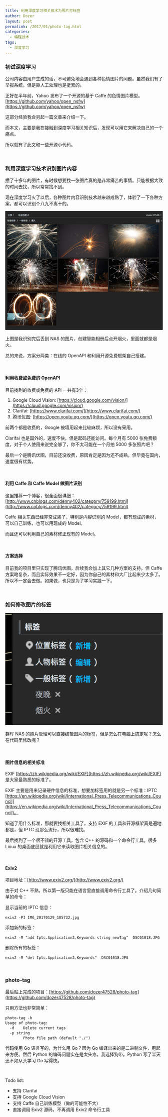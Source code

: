 ```yaml
---
title: 利用深度学习相关技术为照片打标签
author: Dozer
layout: post
permalink: /2017/01/photo-tag.html
categories:
  - 编程技术
tags:
  - 深度学习
---
```


### 初试深度学习

公司内容由用户生成的话，不可避免地会遇到各种色情图片的问题。虽然我们有了举报系统，但是靠人工处理也是挺累的。

正好在半年前，Yahoo 发布了一个开源的基于 Caffe 的色情图片模型。[https://github.com/yahoo/open_nsfw](https://github.com/yahoo/open_nsfw)

这部分经验我会另起一篇文章来介绍一下。

而本文，主要是我在接触到深度学习相关知识后，发现可以用它来解决自己的一个痛点。

所以就有了此文和一些开源小代码。

<!--more-->

&nbsp;

### 利用深度学习技术识别图片内容

攒了十多年的图片，有时候想要找一张图片真的是非常痛苦的事情。只能根据大致的时间去找，所以常常找不到。

现在深度学习火了以后，各种图片内容识别技术越来越成熟了，体验了一下各种方案，都可以识别个八九不离十的。

![firework](/uploads/2017/01/firework.png)

上图是我识别完后丢到 NAS 的图片，创建智能相册后点开烟火，里面就都是烟火。

总的来说，方案分两类：在线的 OpenAPI 和利用开源免费框架自己搭建。

&nbsp;

#### 利用收费或免费的 OpenAPI

目前找到的收费或免费的 API 一共有3个：

1. Google Cloud Vision: [https://cloud.google.com/vision/](https://cloud.google.com/vision/)
2. Clarifai: [https://www.clarifai.com/](https://www.clarifai.com/)
3. 腾讯优图: [https://open.youtu.qq.com/](https://open.youtu.qq.com/)

前两个都是收费的，Google 被墙用起来比较麻烦，所以没有采用。

Clarifai 也是国外的，速度不快，但是起码还能访问。每个月有 5000 张免费额度，对于个人使用来说完全够了，你不太可能在一个月拍 5000 多张照片吧？

最后一个是腾讯优图，目前还没收费，原因肯定是因为还不成熟，但毕竟在国内，速度很有优势。

&nbsp;

#### 利用 Caffe 和 Caffe Model 做图片识别

这里推荐一个博客，很全面很详细：[http://www.cnblogs.com/denny402/category/759199.html](http://www.cnblogs.com/denny402/category/759199.html)

Caffe 相关东西已经非常成熟了，特别是内容识别的 Model，都有现成的素材，可以自己训练，也可以用现成的 Model。

而且还可以利用自己的素材修正现有的 Model。

&nbsp;

#### 方案选择

目前我的项目里只实现了腾讯优图，后续我会加上其它几种方案的支持。但 Caffe 方案略复杂，而且实际效果不一定好，因为你自己的素材和大厂比起来少太多了。所以不一定会去做。如果做，也只是为了学习实践一下。

&nbsp;

### 如何修改图片的标签

![keywords](/uploads/2017/01/keywords.png)

群晖 NAS 的照片管理可以直接编辑图片的标签，但是怎么在电脑上搞定呢？怎么在代码里修改呢？

&nbsp;

#### 图片信息的相关标准

EXIF [https://zh.wikipedia.org/wiki/EXIF](https://zh.wikipedia.org/wiki/EXIF) 是大家最熟悉的标准了。

EXIF 主要是用来记录硬件信息的标准，想要加标签用的就是另一个标准：IPTC [https://en.wikipedia.org/wiki/International_Press_Telecommunications_Council](https://en.wikipedia.org/wiki/International_Press_Telecommunications_Council)。

知道了用什么标准，那就要找相关工具了。支持 EXIF 的工具和开源框架真是遍地都是，但 IPTC 没那么流行，所以很难找。

最后找到了一个很不错的开源工具。包含 C++ 的源码和一个命令行工具。很多 Linux 的桌面底层就是利用它来读取图片相关信息的。

&nbsp;

#### Exiv2

项目地址：[http://www.exiv2.org/](http://www.exiv2.org/)

由于对 C++ 不熟，所以第一版只能在语言里直接调用命令行工具了。介绍几句简单的命令：

显示当前的 IPTC 信息：

````
exiv2 -PI IMG_20170129_185732.jpg
````

添加新的标签：

````
exiv2 -M "add Iptc.Application2.Keywords string newTag"  DSC01018.JPG
````

删除所有的标签：

````
exiv2 -M "del Iptc.Application2.Keywords"  DSC01018.JPG
````

&nbsp;

### photo-tag

最后贴上完成的项目：[https://github.com/dozer47528/photo-tag](https://github.com/dozer47528/photo-tag)

只用方法也非常简单：

````
photo-tag -h
Usage of photo-tag:
  -d	Delete current tags
  -p string
    	Photo file path (default "./")
````

代码使用 Go 语言写的，为什么用 Go？因为 Go 编译出来的是二进制文件，用起来方便。然后 Python 的编码问题实在是太头疼，我选择狗带。Python 写了半天还不如从头学习 Go 写得快。

&nbsp;

Todo list:

- 支持 Clarifai
- 支持 Google Cloud Vision
- 支持 Caffe 自己训练模型（做的可能性不大）
- 直接调用 Exiv2 源码，不再调用 Exiv2 命令行工具
